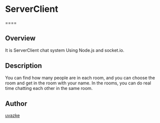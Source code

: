 # ServerClient

====
## Overview
It is ServerClient chat system Using Node.js and socket.io.

## Description
You can find how many people are in each room, and you can choose the room and get in the room with your name.
In the rooms, you can do real time chatting each other in the same room. 

## Author

[uvazke](https://github.com/uvazke)


